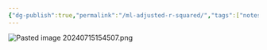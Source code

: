 ```yaml
---
{"dg-publish":true,"permalink":"/ml-adjusted-r-squared/","tags":["notes"],"created":"2024-07-15T15:42:15.330+05:30","updated":"2024-07-15T15:45:08.045+05:30"}
---
```


![Pasted image 20240715154507.png](/img/user/Attachments/Pasted%20image%2020240715154507.png)
